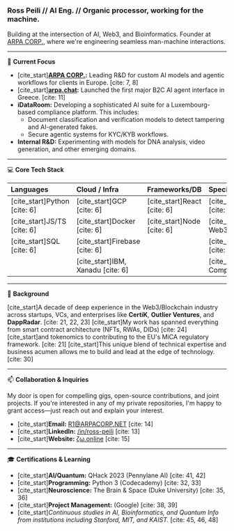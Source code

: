 ### Ross Peili // AI Eng. // Organic processor, working for the machine.

Building at the intersection of AI, Web3, and Bioinformatics. Founder at [ARPA CORP.](https://arpacorp.net), where we're engineering seamless man-machine interactions.

---

🔭 **Current Focus**

* [cite_start]**[ARPA CORP.](https://arpacorp.net):** Leading R&D for custom AI models and agentic workflows for clients in Europe. [cite: 7, 8]
* [cite_start]**[arpa.chat](https://arpa.chat):** Launched the first major B2C AI agent interface in Greece. [cite: 11]
* **iDataRoom:** Developing a sophisticated AI suite for a Luxembourg-based compliance platform. This includes:
    * Document classification and verification models to detect tampering and AI-generated fakes.
    * Secure agentic systems for KYC/KYB workflows.
* **Internal R&D:** Experimenting with models for DNA analysis, video generation, and other emerging domains.

---

💻 **Core Tech Stack**

| Languages | Cloud / Infra | Frameworks/DB | Specializations |
| :--- | :--- | :--- | :--- |
| [cite_start]Python [cite: 6] | [cite_start]GCP [cite: 6] | [cite_start]React [cite: 6] | [cite_start]AI / ML / RL [cite: 45] |
| [cite_start]JS/TS [cite: 6] | [cite_start]Docker [cite: 6] | [cite_start]Node [cite: 6] | [cite_start]Blockchain / Web3 [cite: 20] |
| [cite_start]SQL [cite: 6] | [cite_start]Firebase [cite: 6] | | [cite_start]Bioinformatics [cite: 45] |
| | [cite_start]IBM, Xanadu [cite: 6] | | [cite_start]Quantum Computing [cite: 46] |

---

🚀 **Background**

[cite_start]A decade of deep experience in the Web3/Blockchain industry across startups, VCs, and enterprises like **CertiK**, **Outlier Ventures**, and **DappRadar**. [cite: 21, 22, 23] [cite_start]My work has spanned everything from smart contract architecture (NFTs, RWAs, DIDs) [cite: 24] [cite_start]and tokenomics to contributing to the EU's MiCA regulatory framework. [cite: 21] [cite_start]This unique blend of technical expertise and business acumen allows me to build and lead at the edge of technology. [cite: 30]

---

📫 **Collaboration & Inquiries**

My door is open for compelling gigs, open-source contributions, and joint projects. If you're interested in any of my private repositories, I'm happy to grant access—just reach out and explain your interest.

* [cite_start]**Email:** [R1@ARPACORP.NET](mailto:R1@ARPACORP.NET) [cite: 14]
* [cite_start]**LinkedIn:** [/in/ross-peili](https://linkedin.com/in/ross-peili) [cite: 13]
* [cite_start]**Website:** [ζω.online](https://ζω.online) [cite: 15]

---

🎓 **Certifications & Learning**

* [cite_start]**AI/Quantum:** QHack 2023 (Pennylane AI) [cite: 41, 42]
* [cite_start]**Programming:** Python 3 (Codecademy) [cite: 32, 33]
* [cite_start]**Neuroscience:** The Brain & Space (Duke University) [cite: 35, 36]
* [cite_start]**Project Management:** (Google) [cite: 38, 39]
* [cite_start]*Continuous studies in AI, Bioinformatics, and Quantum Info from institutions including Stanford, MIT, and KAIST.* [cite: 45, 46, 48]
